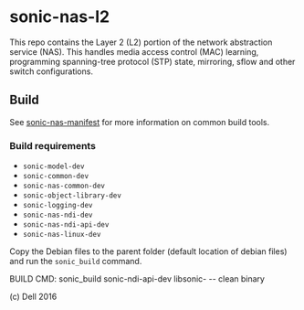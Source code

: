 sonic-nas-l2
============

This repo contains the Layer 2 (L2) portion of the network abstraction service (NAS). This handles media access control (MAC) learning, programming spanning-tree protocol (STP) state, mirroring, sflow and other switch configurations.  

Build
---------
See [sonic-nas-manifest](https://github.com/Azure/sonic-nas-manifest) for more information on common build tools.

### Build requirements
* `sonic-model-dev`
* `sonic-common-dev`
* `sonic-nas-common-dev`
* `sonic-object-library-dev`
* `sonic-logging-dev`
* `sonic-nas-ndi-dev`
* `sonic-nas-ndi-api-dev`
* `sonic-nas-linux-dev`

Copy the Debian files to the parent folder (default location of debian files) and run the `sonic_build` command.

BUILD CMD: sonic_build sonic-ndi-api-dev libsonic- -- clean binary

(c) Dell 2016
